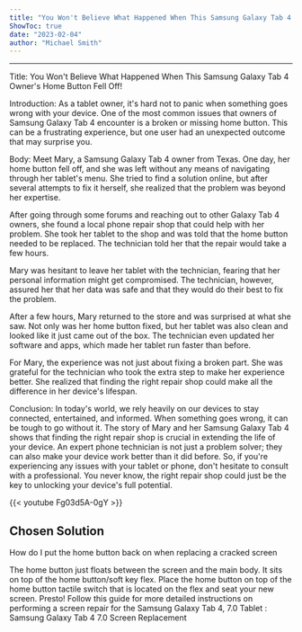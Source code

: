 ```yaml
---
title: "You Won't Believe What Happened When This Samsung Galaxy Tab 4 Owner's Home Button Fell Off!"
ShowToc: true 
date: "2023-02-04"
author: "Michael Smith"
---
```

*****
Title: You Won't Believe What Happened When This Samsung Galaxy Tab 4 Owner's Home Button Fell Off!

Introduction:
As a tablet owner, it's hard not to panic when something goes wrong with your device. One of the most common issues that owners of Samsung Galaxy Tab 4 encounter is a broken or missing home button. This can be a frustrating experience, but one user had an unexpected outcome that may surprise you.

Body:
Meet Mary, a Samsung Galaxy Tab 4 owner from Texas. One day, her home button fell off, and she was left without any means of navigating through her tablet's menu. She tried to find a solution online, but after several attempts to fix it herself, she realized that the problem was beyond her expertise.

After going through some forums and reaching out to other Galaxy Tab 4 owners, she found a local phone repair shop that could help with her problem. She took her tablet to the shop and was told that the home button needed to be replaced. The technician told her that the repair would take a few hours.

Mary was hesitant to leave her tablet with the technician, fearing that her personal information might get compromised. The technician, however, assured her that her data was safe and that they would do their best to fix the problem.

After a few hours, Mary returned to the store and was surprised at what she saw. Not only was her home button fixed, but her tablet was also clean and looked like it just came out of the box. The technician even updated her software and apps, which made her tablet run faster than before.

For Mary, the experience was not just about fixing a broken part. She was grateful for the technician who took the extra step to make her experience better. She realized that finding the right repair shop could make all the difference in her device's lifespan.

Conclusion:
In today's world, we rely heavily on our devices to stay connected, entertained, and informed. When something goes wrong, it can be tough to go without it. The story of Mary and her Samsung Galaxy Tab 4 shows that finding the right repair shop is crucial in extending the life of your device. An expert phone technician is not just a problem solver; they can also make your device work better than it did before. So, if you're experiencing any issues with your tablet or phone, don't hesitate to consult with a professional. You never know, the right repair shop could just be the key to unlocking your device's full potential.

{{< youtube Fg03d5A-0gY >}} 



## Chosen Solution
 How do I put the home button back on when replacing a cracked screen

 The home button just floats between the screen and the main body. It sits on top of the home button/soft key flex.  Place the home button on top of the home button tactile switch that is located on the flex and seat your new screen. Presto!
Follow this guide for more detailed instructions on performing a screen repair for the Samsung Galaxy Tab 4, 7.0 Tablet :
Samsung Galaxy Tab 4 7.0 Screen Replacement





